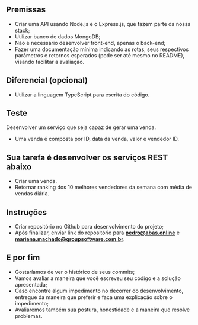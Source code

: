## Premissas
- Criar uma API usando Node.js e o Express.js, que fazem parte da nossa stack;
- Utilizar banco de dados MongoDB;
- Não é necessário desenvolver front-end, apenas o back-end;
- Fazer uma documentação mínima indicando as rotas, seus respectivos parâmetros e retornos esperados (pode ser até mesmo no README), visando facilitar a avaliação.

## Diferencial (opcional)
- Utilizar a linguagem TypeScript para escrita do código.

## Teste
Desenvolver um serviço que seja capaz de gerar uma venda.
- Uma venda é composta por ID, data da venda, valor e vendedor ID.

## Sua tarefa é desenvolver os serviços REST abaixo
- Criar uma venda.
- Retornar ranking dos 10 melhores vendedores da semana com média de vendas diária.

## Instruções
- Criar repositório no Github para desenvolvimento do projeto;
- Após finalizar, enviar link do repositório para **pedro@abas.online** e **mariana.machado@groupsoftware.com.br**.

## E por fim
- Gostaríamos de ver o histórico de seus commits;
- Vamos avaliar a maneira que você escreveu seu código e a solução apresentada;
- Caso encontre algum impedimento no decorrer do desenvolvimento, entregue da maneira que preferir e faça uma explicação sobre o impedimento;
- Avaliaremos também sua postura, honestidade e a maneira que resolve problemas.
